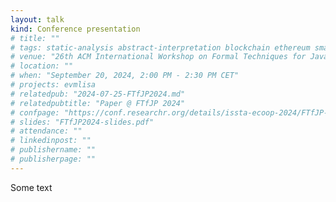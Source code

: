 ```yaml
---
layout: talk
kind: Conference presentation
# title: ""
# tags: static-analysis abstract-interpretation blockchain ethereum smart-contract
# venue: "26th ACM International Workshop on Formal Techniques for Java-like Programs (FTfJP 2024)"
# location: ""
# when: "September 20, 2024, 2:00 PM - 2:30 PM CET"
# projects: evmlisa
# relatedpub: "2024-07-25-FTfJP2024.md"
# relatedpubtitle: "Paper @ FTfJP 2024"
# confpage: "https://conf.researchr.org/details/issta-ecoop-2024/FTfJP-2024-papers/9/Towards-a-Sound-Construction-of-EVM-Bytecode-Control-flow-Graphs"
# slides: "FTfJP2024-slides.pdf"
# attendance: ""
# linkedinpost: ""
# publishername: ""
# publisherpage: ""
---
```


Some text
